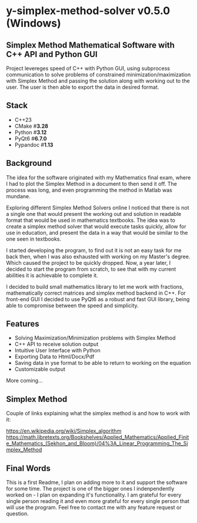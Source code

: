<!--
{
  "meta":
  {
    "type": "PCSoftware",
    "ready": true,
    "version": "0.4.8",
    "main":
    [
      "Python",
      "CPP"
    ],
    "tags":
    [
      "PyQt6", 
      "API",
      "Subprocess",
      "Mathematics",
      "GUI",
      "Optimization",
      "Simplex",
      "Algorithms",
      "Education",
      "FullStack"
    ],
    "satisfaction": "8",
    "difficulty": "7",
    "challange": "7",
    "complexity": "8"
  }
}
-->

# y-simplex-method-solver v0.5.0 (Windows)

## Simplex Method Mathematical Software with C++ API and Python GUI

Project levereges speed of C++ with Python GUI, using subprocess communication to solve problems of constrained minimization/maximization with Simplex Method and passing the solution along with working out to the user. The user is then able to export the data in desired format.

## Stack

- C++23
- CMake #**3.28**
- Python #**3.12**
- PyQt6 #**6.7.0**
- Pypandoc #**1.13**

## Background

The idea for the software originated with my Mathematics final exam, where I had to plot the Simplex Method in a document to then send it off. The process was long, and even programming the method in Matlab was mundane.

Exploring different Simplex Method Solvers online I noticed that there is not a single one that would present the working out and solution in readable format that would be used in mathematics textbooks. The idea was to create a simplex method solver that would execute tasks quickly, allow for use in education, and present the data in a way that would be similar to the one seen in textbooks.

I started developing the program, to find out it is not an easy task for me back then, when I was also exhausted with working on my Master's degree. Which caused the project to be quickly dropped. Now, a year later, I decided to start the program from scratch, to see that with my current abilities it is achievable to complete it.

I decided to build small mathematics library to let me work with fractions, mathematically correct matrices and simplex method backend in C++. For front-end GUI I decided to use PyQt6 as a robust and fast GUI library, being able to compromise between the speed and simplicity.

## Features

- Solving Maximization/Minimization problems with Simplex Method
- C++ API to receive solution output
- Intuitive User Interface with Python
- Exporting Data to Html/Docx/Pdf
- Saving data in yse format to be able to return to working on the equation
- Customizable output

More coming...

## Simplex Method

Couple of links explaining what the simplex method is and how to work with it:

https://en.wikipedia.org/wiki/Simplex_algorithm
https://math.libretexts.org/Bookshelves/Applied_Mathematics/Applied_Finite_Mathematics_(Sekhon_and_Bloom)/04%3A_Linear_Programming_The_Simplex_Method

## Final Words

This is a first Readme, I plan on adding more to it and support the software for some time.
The project is one of the bigger ones I indenpendently worked on - I plan on expanding it's functionality. I am grateful for every single person reading it and even more grateful for every single person that will use the program. Feel free to contact me with any feature request or question.
